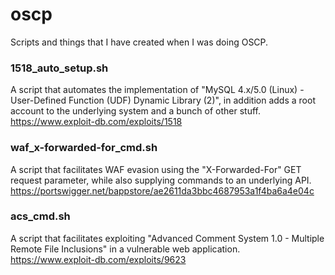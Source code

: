 # oscp
Scripts and things that I have created when I was doing OSCP.

### 1518_auto_setup.sh
A script that automates the implementation of "MySQL 4.x/5.0 (Linux) - User-Defined Function (UDF) Dynamic Library (2)", in addition adds a root account to the underlying system and a bunch of other stuff.
https://www.exploit-db.com/exploits/1518

### waf_x-forwarded-for_cmd.sh
A script that facilitates WAF evasion using the "X-Forwarded-For" GET request parameter, while also supplying commands to an underlying API.
https://portswigger.net/bappstore/ae2611da3bbc4687953a1f4ba6a4e04c

### acs_cmd.sh
A script that facilitates exploiting "Advanced Comment System 1.0 - Multiple Remote File Inclusions" in a vulnerable web application. 
https://www.exploit-db.com/exploits/9623
